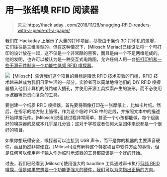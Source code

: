 # 用一张纸嗅 RFID 阅读器

> 原文:[https://hack aday . com/2018/11/28/snugging-RFID-readers-with-a-piece-of-a-paper/](https://hackaday.com/2018/11/28/sniffing-rfid-readers-with-a-piece-of-paper/)

我们在 Hackaday 上展示了大量的打印项目，尽管由于廉价 3D 打印机的激增，它们往往是三维类型的。但在这种情况下，[Milosch Meriac]已经设法将一个可打印的设计放在一起，这不仅是一个非常酷的黑客，而且是由一个不足两维组成的。他的发明，也许可以被认为是一种交互式电路图，允许任何人用一台[纸打印机和一些无源元件制造一个功能性低频 RFID 嗅探器](https://github.com/XenithLabs/rfid-workshop)。

[![](../Images/a7f789cdcfaf0f572f6e5d634bd85575.png)](https://hackaday.com/wp-content/uploads/2018/11/rfidpaper_detail.png)【Milosch】告诉我们这个项目的目标是降低 RFID 技术实验的门槛，RFID 技术越来越成为我们日常生活的一部分。实验者可以简单地将他们的 DIY RFID 嗅探器插入他们计算机的线路输入插孔，并使用开源工具探索产生的波形，而不必使用示波器等昂贵而复杂的工具。

要创建一个纸质 RFID 嗅探器，首先要将图像打印在一张厚纸上，比如卡片纸。然后，在指示的地方贴上箔带，作为这个临时 PCB 中的走线，并按照文本中的描述开始焊接元件。[Milosch]说组装过程非常简单，甚至一个小孩都能做，每个组装好的嗅探器的总成本几乎是几分钱；这对于学校或者任何大型团体来说都是一个很好的项目。

如果你想玩得安全，嗅探器可以连接到 USB 声卡，而不是你的机器的主要声音硬件，而且仍然非常便宜。[Milosch]没有解释这个特定项目中软件方面的事情，但是任何可以使用声卡输入作为临时示波器的工具都应该是一个好的开始。

过去，我们已经看到[Milosch]使用强大的 baudline 工具通过声卡执行[低频 RFID 嗅探，但是如果您想要一个功能更强大的硬件，](https://hackaday.com/2011/07/09/live-cd-for-rfid-hacking-on-the-go/)[我们可以为您指出正确的方向](https://hackaday.com/2012/05/27/reading-rfid-cards-from-afar-easily/)。